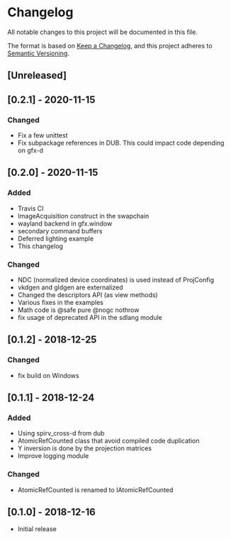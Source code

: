 # Changelog

All notable changes to this project will be documented in this file.

The format is based on [Keep a Changelog](https://keepachangelog.com/en/1.0.0/),
and this project adheres to [Semantic Versioning](https://semver.org/spec/v2.0.0.html).

## [Unreleased]

## [0.2.1] - 2020-11-15

### Changed

 - Fix a few unittest
 - Fix subpackage references in DUB. This could impact code depending on gfx-d


## [0.2.0] - 2020-11-15

### Added

 - Travis CI
 - ImageAcquisition construct in the swapchain
 - wayland backend in gfx.window
 - secondary command buffers
 - Deferred lighting example
 - This changelog

### Changed

 - NDC (normalized device coordinates) is used instead of ProjConfig
 - vkdgen and gldgen are externalized
 - Changed the descriptors API (as view methods)
 - Various fixes in the examples
 - Math code is @safe pure @nogc nothrow
 - fix usage of deprecated API in the sdlang module


## [0.1.2] - 2018-12-25

### Changed

 - fix build on Windows


## [0.1.1] - 2018-12-24

### Added

 - Using spirv_cross-d from dub
 - AtomicRefCounted class that avoid compiled code duplication
 - Y inversion is done by the projection matrices
 - Improve logging module

### Changed

 - AtomicRefCounted is renamed to IAtomicRefCounted


## [0.1.0] - 2018-12-16

 - Initial release
